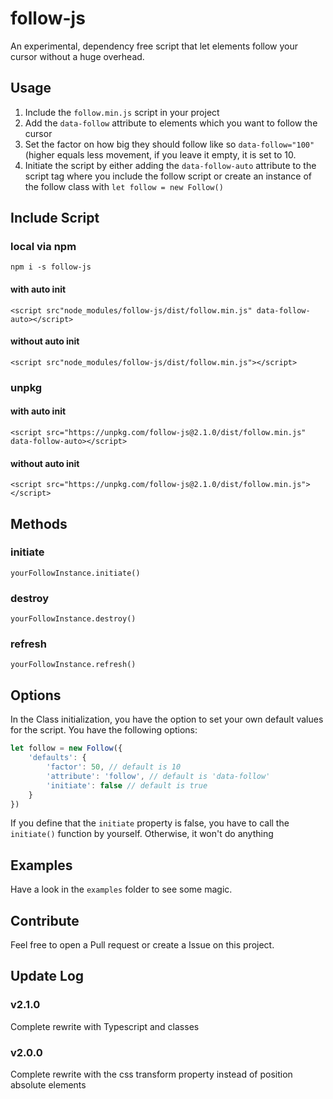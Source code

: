 # follow-js
An experimental, dependency free script that let elements follow your cursor without a huge overhead.

## Usage
1. Include the `follow.min.js` script in your project 
2. Add the `data-follow` attribute to elements which you want to follow the cursor
3. Set the factor on how big they should follow like so `data-follow="100"` (higher equals less movement, if you 
leave it empty, it is set to 10.
4. Initiate the script by either adding the `data-follow-auto` attribute to the script tag where you include the follow 
script or create an instance of the follow class with `let follow = new Follow()`

## Include Script
### local via npm
`npm i -s follow-js`

#### with auto init
`<script src"node_modules/follow-js/dist/follow.min.js" data-follow-auto></script>`
#### without auto init
`<script src"node_modules/follow-js/dist/follow.min.js"></script>`

### unpkg
#### with auto init
`<script src="https://unpkg.com/follow-js@2.1.0/dist/follow.min.js" data-follow-auto></script>`
#### without auto init
`<script src="https://unpkg.com/follow-js@2.1.0/dist/follow.min.js"></script>`

## Methods
### initiate
`yourFollowInstance.initiate()`

### destroy
`yourFollowInstance.destroy()`

### refresh
`yourFollowInstance.refresh()`

## Options
In the Class initialization, you have the option to set your own default values for the script. You have the following
options:
```js
let follow = new Follow({
    'defaults': {
        'factor': 50, // default is 10
        'attribute': 'follow', // default is 'data-follow'
        'initiate': false // default is true
    }
})
```
If you define that the `initiate` property is false, you have to call the `initiate()` function by yourself. Otherwise, 
it won't do anything 

## Examples
Have a look in the `examples` folder to see some magic. 

## Contribute
Feel free to open a Pull request or create a Issue on this project.

## Update Log
### v2.1.0
Complete rewrite with Typescript and classes

### v2.0.0
Complete rewrite with the css transform property instead of position absolute elements
